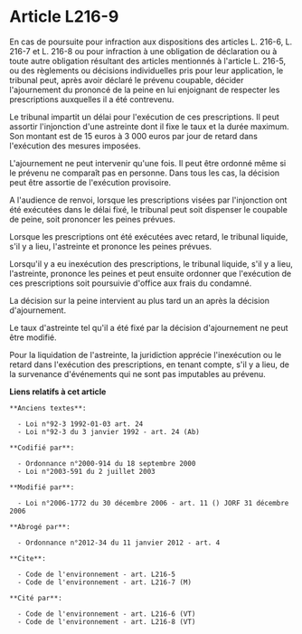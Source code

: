 # Article L216-9

En cas de poursuite pour infraction aux dispositions des articles L. 216-6, L. 216-7 et L. 216-8 ou pour infraction à une
obligation de déclaration ou à toute autre obligation résultant des articles mentionnés à l'article L. 216-5, ou des
règlements ou décisions individuelles pris pour leur application, le tribunal peut, après avoir déclaré le prévenu coupable,
décider l'ajournement du prononcé de la peine en lui enjoignant de respecter les prescriptions auxquelles il a été
contrevenu. 

Le tribunal impartit un délai pour l'exécution de ces prescriptions. Il peut assortir l'injonction d'une astreinte dont il
fixe le taux et la durée maximum. Son montant est de 15 euros à 3 000 euros par jour de retard dans l'exécution des mesures
imposées. 

L'ajournement ne peut intervenir qu'une fois. Il peut être ordonné même si le prévenu ne comparaît pas en personne. Dans tous
les cas, la décision peut être assortie de l'exécution provisoire. 

A l'audience de renvoi, lorsque les prescriptions visées par l'injonction ont été exécutées dans le délai fixé, le tribunal
peut soit dispenser le coupable de peine, soit prononcer les peines prévues. 

Lorsque les prescriptions ont été exécutées avec retard, le tribunal liquide, s'il y a lieu, l'astreinte et prononce les
peines prévues. 

Lorsqu'il y a eu inexécution des prescriptions, le tribunal liquide, s'il y a lieu, l'astreinte, prononce les peines et peut
ensuite ordonner que l'exécution de ces prescriptions soit poursuivie d'office aux frais du condamné. 

La décision sur la peine intervient au plus tard un an après la décision d'ajournement. 

Le taux d'astreinte tel qu'il a été fixé par la décision d'ajournement ne peut être modifié. 

Pour la liquidation de l'astreinte, la juridiction apprécie l'inexécution ou le retard dans l'exécution des prescriptions, en
tenant compte, s'il y a lieu, de la survenance d'événements qui ne sont pas imputables au prévenu.

**Liens relatifs à cet article**

	**Anciens textes**:

	  - Loi n°92-3 1992-01-03 art. 24
	  - Loi n°92-3 du 3 janvier 1992 - art. 24 (Ab)

	**Codifié par**:

	  - Ordonnance n°2000-914 du 18 septembre 2000
	  - Loi n°2003-591 du 2 juillet 2003

	**Modifié par**:

	  - Loi n°2006-1772 du 30 décembre 2006 - art. 11 () JORF 31 décembre 2006

	**Abrogé par**:

	  - Ordonnance n°2012-34 du 11 janvier 2012 - art. 4

	**Cite**:

	  - Code de l'environnement - art. L216-5
	  - Code de l'environnement - art. L216-7 (M)

	**Cité par**:

	  - Code de l'environnement - art. L216-6 (VT)
	  - Code de l'environnement - art. L216-8 (VT)
